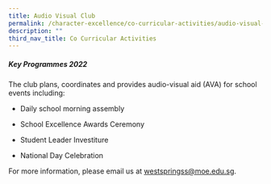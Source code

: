 ```yaml
---
title: Audio Visual Club
permalink: /character-excellence/co-curricular-activities/audio-visual-club/
description: ""
third_nav_title: Co Curricular Activities
---
```

##### **Key Programmes 2022**

The club plans, coordinates and provides audio-visual aid (AVA) for school events including:

*   Daily school morning assembly
    
*   School Excellence Awards Ceremony 
    
*   Student Leader Investiture
*   National Day Celebration
   
For more information, please email us at [westspringss@moe.edu.sg](http://westspringss.moe.edu.sg/).